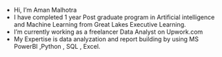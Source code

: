 - Hi, I’m Aman Malhotra
- I have completed 1 year Post graduate program in Artificial intelligence and Machine Learning from Great Lakes Executive Learning.
- I’m currently working as a freelancer Data Analyst on Upwork.com
- My Expertise is data analyzation and report building by using MS PowerBI ,Python , SQL , Excel.

<!---
Aman-Malhotra-4444/Aman-Malhotra-4444 is a ✨ special ✨ repository because its `README.md` (this file) appears on your GitHub profile.
You can click the Preview link to take a look at your changes.
--->

